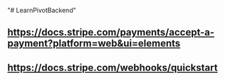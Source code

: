 "# LearnPivotBackend" 

## https://docs.stripe.com/payments/accept-a-payment?platform=web&ui=elements
## https://docs.stripe.com/webhooks/quickstart
